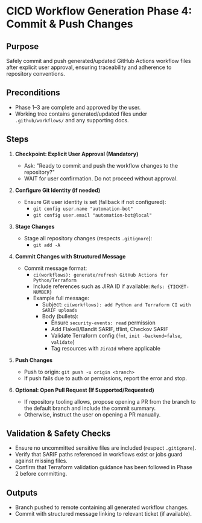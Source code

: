 # CICD Workflow Generation Phase 4: Commit & Push Changes

## Purpose

Safely commit and push generated/updated GitHub Actions workflow files after explicit user approval, ensuring traceability and adherence to repository conventions.

## Preconditions

- Phase 1–3 are complete and approved by the user.
- Working tree contains generated/updated files under `.github/workflows/` and any supporting docs.

## Steps

1. **Checkpoint: Explicit User Approval (Mandatory)**

   - Ask: "Ready to commit and push the workflow changes to the repository?"
   - WAIT for user confirmation. Do not proceed without approval.

2. **Configure Git Identity (if needed)**

   - Ensure Git user identity is set (fallback if not configured):
     - `git config user.name "automation-bot"`
     - `git config user.email "automation-bot@local"`

3. **Stage Changes**

   - Stage all repository changes (respects `.gitignore`):
     - `git add -A`

4. **Commit Changes with Structured Message**

   - Commit message format:
     - `ci(workflows): generate/refresh GitHub Actions for Python/Terraform`
     - Include references such as JIRA ID if available: `Refs: {TICKET-NUMBER}`
     - Example full message:
       - Subject: `ci(workflows): add Python and Terraform CI with SARIF uploads`
       - Body (bullets):
         - Ensure `security-events: read` permission
         - Add Flake8/Bandit SARIF, tflint, Checkov SARIF
         - Validate Terraform config (`fmt`, `init -backend=false`, `validate`)
         - Tag resources with `JiraId` where applicable

5. **Push Changes**

   - Push to origin: `git push -u origin <branch>`
   - If push fails due to auth or permissions, report the error and stop.

6. **Optional: Open Pull Request (If Supported/Requested)**
   - If repository tooling allows, propose opening a PR from the branch to the default branch and include the commit summary.
   - Otherwise, instruct the user on opening a PR manually.

## Validation & Safety Checks

- Ensure no uncommitted sensitive files are included (respect `.gitignore`).
- Verify that SARIF paths referenced in workflows exist or jobs guard against missing files.
- Confirm that Terraform validation guidance has been followed in Phase 2 before committing.

## Outputs

- Branch pushed to remote containing all generated workflow changes.
- Commit with structured message linking to relevant ticket (if available).
